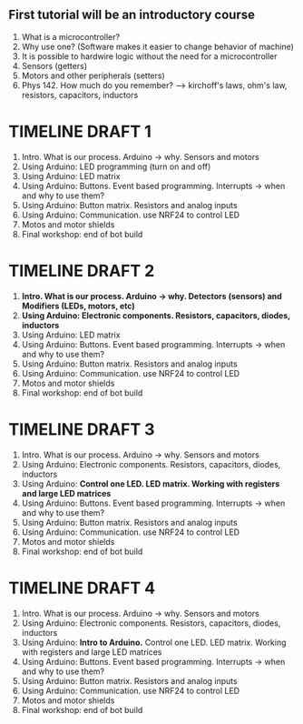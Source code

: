 ## First tutorial will be an introductory course
1. What is a microcontroller?
2. Why use one? (Software makes it easier to change behavior of machine)
3. It is possible to hardwire logic without the need for a microcontroller
4. Sensors (getters)
5. Motors and other peripherals (setters)
6. Phys 142. How much do you remember? --> kirchoff's laws, ohm's law, resistors, capacitors, inductors


# TIMELINE DRAFT 1
1. Intro. What is our process. Arduino -> why. Sensors and motors
2. Using Arduino: LED programming (turn on and off)
3. Using Arduino: LED matrix
4. Using Arduino: Buttons. Event based programming. Interrupts -> when and why to use them?
5. Using Arduino: Button matrix. Resistors and analog inputs
6. Using Arduino: Communication. use NRF24 to control LED
7. Motos and motor shields
8. Final workshop: end of bot build

# TIMELINE DRAFT 2
1. **Intro. What is our process. Arduino -> why. Detectors (sensors) and Modifiers (LEDs, motors, etc)**
2. **Using Arduino: Electronic components. Resistors, capacitors, diodes, inductors**
3. Using Arduino: LED matrix
4. Using Arduino: Buttons. Event based programming. Interrupts -> when and why to use them?
5. Using Arduino: Button matrix. Resistors and analog inputs
6. Using Arduino: Communication. use NRF24 to control LED
7. Motos and motor shields
8. Final workshop: end of bot build

# TIMELINE DRAFT 3
1. Intro. What is our process. Arduino -> why. Sensors and motors
2. Using Arduino: Electronic components. Resistors, capacitors, diodes, inductors
3. Using Arduino: **Control one LED. LED matrix. Working with registers and large LED matrices** 
4. Using Arduino: Buttons. Event based programming. Interrupts -> when and why to use them?
5. Using Arduino: Button matrix. Resistors and analog inputs
6. Using Arduino: Communication. use NRF24 to control LED
7. Motos and motor shields
8. Final workshop: end of bot build

# TIMELINE DRAFT 4
1. Intro. What is our process. Arduino -> why. Sensors and motors
2. Using Arduino: Electronic components. Resistors, capacitors, diodes, inductors
3. Using Arduino: **Intro to Arduino.** Control one LED. LED matrix. Working with registers and large LED matrices
4. Using Arduino: Buttons. Event based programming. Interrupts -> when and why to use them?
5. Using Arduino: Button matrix. Resistors and analog inputs
6. Using Arduino: Communication. use NRF24 to control LED
7. Motos and motor shields
8. Final workshop: end of bot build
